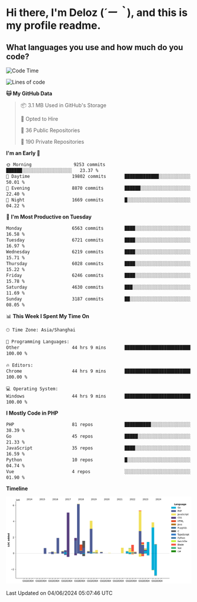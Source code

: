 # **Hi there, I'm Deloz (*´ー｀*), and this is my profile readme.**

## **What languages you use and how much do you code?**

<!--START_SECTION:waka-->
![Code Time](http://img.shields.io/badge/Code%20Time-4%2C111%20hrs%2040%20mins-blue)

![Lines of code](https://img.shields.io/badge/From%20Hello%20World%20I%27ve%20Written-40.9%20million%20lines%20of%20code-blue)

**🐱 My GitHub Data** 

> 📦 3.1 MB Used in GitHub's Storage 
 > 
> 💼 Opted to Hire
 > 
> 📜 36 Public Repositories 
 > 
> 🔑 190 Private Repositories 
 > 
**I'm an Early 🐤** 

```text
🌞 Morning                9253 commits        ██████░░░░░░░░░░░░░░░░░░░   23.37 % 
🌆 Daytime                19802 commits       █████████████░░░░░░░░░░░░   50.01 % 
🌃 Evening                8870 commits        ██████░░░░░░░░░░░░░░░░░░░   22.40 % 
🌙 Night                  1669 commits        █░░░░░░░░░░░░░░░░░░░░░░░░   04.22 % 
```
📅 **I'm Most Productive on Tuesday** 

```text
Monday                   6563 commits        ████░░░░░░░░░░░░░░░░░░░░░   16.58 % 
Tuesday                  6721 commits        ████░░░░░░░░░░░░░░░░░░░░░   16.97 % 
Wednesday                6219 commits        ████░░░░░░░░░░░░░░░░░░░░░   15.71 % 
Thursday                 6028 commits        ████░░░░░░░░░░░░░░░░░░░░░   15.22 % 
Friday                   6246 commits        ████░░░░░░░░░░░░░░░░░░░░░   15.78 % 
Saturday                 4630 commits        ███░░░░░░░░░░░░░░░░░░░░░░   11.69 % 
Sunday                   3187 commits        ██░░░░░░░░░░░░░░░░░░░░░░░   08.05 % 
```


📊 **This Week I Spent My Time On** 

```text
🕑︎ Time Zone: Asia/Shanghai

💬 Programming Languages: 
Other                    44 hrs 9 mins       █████████████████████████   100.00 % 

🔥 Editors: 
Chrome                   44 hrs 9 mins       █████████████████████████   100.00 % 

💻 Operating System: 
Windows                  44 hrs 9 mins       █████████████████████████   100.00 % 
```

**I Mostly Code in PHP** 

```text
PHP                      81 repos            ██████████░░░░░░░░░░░░░░░   38.39 % 
Go                       45 repos            █████░░░░░░░░░░░░░░░░░░░░   21.33 % 
JavaScript               35 repos            ████░░░░░░░░░░░░░░░░░░░░░   16.59 % 
Python                   10 repos            █░░░░░░░░░░░░░░░░░░░░░░░░   04.74 % 
Vue                      4 repos             ░░░░░░░░░░░░░░░░░░░░░░░░░   01.90 % 
```



**Timeline**

![Lines of Code chart](https://raw.githubusercontent.com/deloz/deloz/main/assets/bar_graph.png)


 Last Updated on 04/06/2024 05:07:46 UTC
<!--END_SECTION:waka-->
